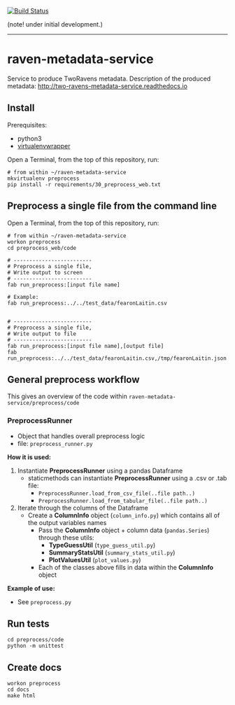 [![Build Status](https://travis-ci.org/TwoRavens/raven-metadata-service.svg?branch=master)](https://travis-ci.org/TwoRavens/raven-metadata-service.svg)

(note! under initial development.)

---

# raven-metadata-service

Service to produce TwoRavens metadata.  Description of the produced metadata: http://two-ravens-metadata-service.readthedocs.io

## Install

Prerequisites:
  - python3
  - [virtualenvwrapper](http://virtualenvwrapper.readthedocs.io/en/latest/install.html)


Open a Terminal, from the top of this repository, run:

```
# from within ~/raven-metadata-service
mkvirtualenv preprocess
pip install -r requirements/30_preprocess_web.txt
```

## Preprocess a single file from the command line

Open a Terminal, from the top of this repository, run:

```
# from within ~/raven-metadata-service
workon preprocess
cd preprocess_web/code

# -------------------------
# Preprocess a single file,
# Write output to screen
# -------------------------
fab run_preprocess:[input file name]

# Example:
fab run_preprocess:../../test_data/fearonLaitin.csv


# -------------------------
# Preprocess a single file,
# Write output to file
# -------------------------
fab run_preprocess:[input file name],[output file]
fab run_preprocess:../../test_data/fearonLaitin.csv,/tmp/fearonLaitin.json
```

## General preprocess workflow

This gives an overview of the code within `raven-metadata-service/preprocess/code`

### PreprocessRunner
  - Object that handles overall preprocess logic
  - file: `preprocess_runner.py`

**How it is used:**

1. Instantiate **PreprocessRunner** using a pandas Dataframe
    - staticmethods can instantiate **PreprocessRunner** using a .csv or .tab file:
        - `PreprocessRunner.load_from_csv_file(..file path..)`
        - `PreprocessRunner.load_from_tabular_file(..file path..)`
1. Iterate through the columns of the Dataframe
    - Create a **ColumnInfo** object (`column_info.py`) which contains all of the output variables names
      - Pass the **ColumnInfo** object + column data (`pandas.Series`) through these utils:
          - **TypeGuessUtil** (`type_guess_util.py`)
          - **SummaryStatsUtil** (`summary_stats_util.py`)
          - **PlotValuesUtil** (`plot_values.py`)
      - Each of the classes above fills in data within the **ColumnInfo** object

**Example of use:**
 - See `preprocess.py`


## Run tests

```
cd preprocess/code
python -m unittest
```

## Create docs

```
workon preprocess
cd docs
make html
```
